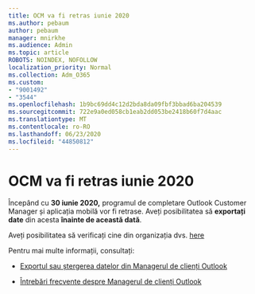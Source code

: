 ```yaml
---
title: OCM va fi retras iunie 2020
ms.author: pebaum
author: pebaum
manager: mnirkhe
ms.audience: Admin
ms.topic: article
ROBOTS: NOINDEX, NOFOLLOW
localization_priority: Normal
ms.collection: Adm_O365
ms.custom:
- "9001492"
- "3544"
ms.openlocfilehash: 1b9bc69dd4c12d2bda8da09fbf3bbad6ba204539
ms.sourcegitcommit: 722e9a0ed058cb1eab2dd053be2418b60f7d4aac
ms.translationtype: MT
ms.contentlocale: ro-RO
ms.lasthandoff: 06/23/2020
ms.locfileid: "44850812"
---
```

# <a name="ocm-to-be-retired-june-2020"></a>OCM va fi retras iunie 2020


Începând cu **30 iunie 2020,** programul de completare Outlook Customer Manager și aplicația mobilă vor fi retrase. Aveți posibilitatea să **exportați date** din acesta **înainte de această dată**.  

Aveți posibilitatea să verificați cine din organizația dvs. [here](https://admin.microsoft.com/AdminPortal/Home?ref=/users)

Pentru mai multe informații, consultați:

- [Exportul sau ștergerea datelor din Managerul de clienți Outlook](https://support.office.com/article/1a421cb4-e8de-4b44-bfb8-710b92820439)

- [Întrebări frecvente despre Managerul de clienți Outlook](https://support.office.com/article/88e127ca-43a1-4c9d-8d52-6ad3a80f9c32)
